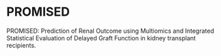 # PROMISED
PROMISED: Prediction of Renal Outcome using Multiomics and Integrated Statistical Evaluation of Delayed Graft Function in kidney transplant recipients.

